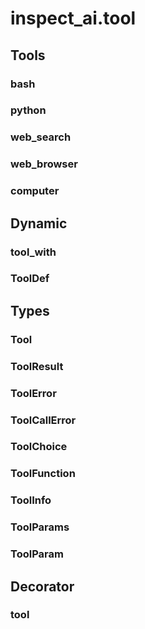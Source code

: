 # inspect_ai.tool


## Tools

### bash

### python

### web_search

### web_browser

### computer

## Dynamic

### tool_with

### ToolDef

## Types

### Tool

### ToolResult

### ToolError

### ToolCallError

### ToolChoice

### ToolFunction

### ToolInfo

### ToolParams

### ToolParam

## Decorator

### tool
